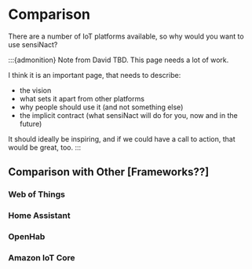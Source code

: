 # Comparison

There are a number of IoT platforms available, so why would you want to use sensiNact?

:::{admonition} Note from David
TBD. This page needs a lot of work.

I think it is an important page, that needs to describe:
 - the vision
 - what sets it apart from other platforms
 - why people should use it (and not something else)
 - the implicit contract (what sensiNact will do for you, now and in the future)

It should ideally be inspiring, and if we could have a call to action, that would
be great, too.
:::

## Comparison with Other [Frameworks??]

### Web of Things
### Home Assistant
### OpenHab
### Amazon IoT Core
